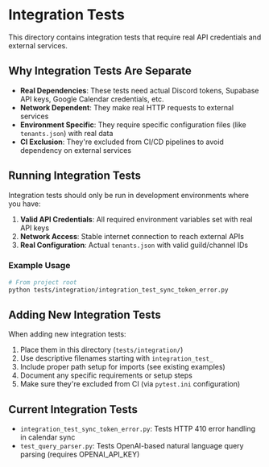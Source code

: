 # Integration Tests

This directory contains integration tests that require real API credentials and external services.

## Why Integration Tests Are Separate

- **Real Dependencies**: These tests need actual Discord tokens, Supabase API keys, Google Calendar credentials, etc.
- **Network Dependent**: They make real HTTP requests to external services
- **Environment Specific**: They require specific configuration files (like `tenants.json`) with real data
- **CI Exclusion**: They're excluded from CI/CD pipelines to avoid dependency on external services

## Running Integration Tests

Integration tests should only be run in development environments where you have:

1. **Valid API Credentials**: All required environment variables set with real API keys
2. **Network Access**: Stable internet connection to reach external APIs
3. **Real Configuration**: Actual `tenants.json` with valid guild/channel IDs

### Example Usage

```bash
# From project root
python tests/integration/integration_test_sync_token_error.py
```

## Adding New Integration Tests

When adding new integration tests:

1. Place them in this directory (`tests/integration/`)
2. Use descriptive filenames starting with `integration_test_`
3. Include proper path setup for imports (see existing examples)
4. Document any specific requirements or setup steps
5. Make sure they're excluded from CI (via `pytest.ini` configuration)

## Current Integration Tests

- `integration_test_sync_token_error.py`: Tests HTTP 410 error handling in calendar sync
- `test_query_parser.py`: Tests OpenAI-based natural language query parsing (requires OPENAI_API_KEY)
